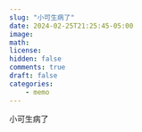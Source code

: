 ```yaml
---
slug: "小可生病了"
date: 2024-02-25T21:25:45-05:00
image: 
math: 
license: 
hidden: false
comments: true
draft: false
categories:
    - memo
---
```

小可生病了
